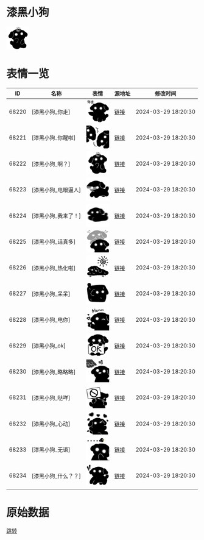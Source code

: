 # 漆黑小狗

<img src="./cover.png" height="60" alt="cover" />

# 表情一览

|ID|名称|表情|源地址|修改时间|
|----|----|----|----|----|
|68220|[漆黑小狗_你走]|<img src="./pic/068220_%5B漆黑小狗_你走%5D.png" height="60" alt="你走"/>|[链接](https://i0.hdslb.com/bfs/garb/15d7ad9ae3f22f64ca48f5caf8ea11b931b7ddab.png)|2024-03-29 18:20:30|
|68221|[漆黑小狗_你醒啦]|<img src="./pic/068221_%5B漆黑小狗_你醒啦%5D.png" height="60" alt="你醒啦"/>|[链接](https://i0.hdslb.com/bfs/garb/990c275d8602c2d32c6cb296df0f8cbc00614f70.png)|2024-03-29 18:20:30|
|68222|[漆黑小狗_啊？]|<img src="./pic/068222_%5B漆黑小狗_啊？%5D.png" height="60" alt="啊？"/>|[链接](https://i0.hdslb.com/bfs/garb/8269fc8c91ea3d02343d06ec53df33869700bd94.png)|2024-03-29 18:20:30|
|68223|[漆黑小狗_电眼逼人]|<img src="./pic/068223_%5B漆黑小狗_电眼逼人%5D.png" height="60" alt="电眼逼人"/>|[链接](https://i0.hdslb.com/bfs/garb/2f0806e133be7d5295f0f1e597476e2eba135880.png)|2024-03-29 18:20:30|
|68224|[漆黑小狗_我来了！]|<img src="./pic/068224_%5B漆黑小狗_我来了！%5D.png" height="60" alt="我来了！"/>|[链接](https://i0.hdslb.com/bfs/garb/4830aab6a037ddb0cf2655a7f62cbec43ec149e1.png)|2024-03-29 18:20:30|
|68225|[漆黑小狗_话真多]|<img src="./pic/068225_%5B漆黑小狗_话真多%5D.png" height="60" alt="话真多"/>|[链接](https://i0.hdslb.com/bfs/garb/fe84c23fd5da0e7cef29f2b531d94fa7e3908f63.png)|2024-03-29 18:20:30|
|68226|[漆黑小狗_热化啦]|<img src="./pic/068226_%5B漆黑小狗_热化啦%5D.png" height="60" alt="热化啦"/>|[链接](https://i0.hdslb.com/bfs/garb/69abab9bc2a9870aa65857ca9ad2753a5447efd1.png)|2024-03-29 18:20:30|
|68227|[漆黑小狗_呆呆]|<img src="./pic/068227_%5B漆黑小狗_呆呆%5D.png" height="60" alt="呆呆"/>|[链接](https://i0.hdslb.com/bfs/garb/eaf5a2dc60db6da9a7150a1e973eca367d9e236e.png)|2024-03-29 18:20:30|
|68228|[漆黑小狗_电你]|<img src="./pic/068228_%5B漆黑小狗_电你%5D.png" height="60" alt="电你"/>|[链接](https://i0.hdslb.com/bfs/garb/aa7ec3c5381c26bb0ed1557ce84d5b18263ec299.png)|2024-03-29 18:20:30|
|68229|[漆黑小狗_ok]|<img src="./pic/068229_%5B漆黑小狗_ok%5D.png" height="60" alt="ok"/>|[链接](https://i0.hdslb.com/bfs/garb/26fb09bd4a6c9fddd65c80169c5900949846549b.png)|2024-03-29 18:20:30|
|68230|[漆黑小狗_略略略]|<img src="./pic/068230_%5B漆黑小狗_略略略%5D.png" height="60" alt="略略略"/>|[链接](https://i0.hdslb.com/bfs/garb/3ad7edfe9ec1aeefc55205916576f2243e4a05ac.png)|2024-03-29 18:20:30|
|68231|[漆黑小狗_哒咩]|<img src="./pic/068231_%5B漆黑小狗_哒咩%5D.png" height="60" alt="哒咩"/>|[链接](https://i0.hdslb.com/bfs/garb/af1628b91fa50ef916832c317e32bebbdbed9b47.png)|2024-03-29 18:20:30|
|68232|[漆黑小狗_心动]|<img src="./pic/068232_%5B漆黑小狗_心动%5D.png" height="60" alt="心动"/>|[链接](https://i0.hdslb.com/bfs/garb/33265984b13f1a0deb2ccb826a00ef1262ad94e0.png)|2024-03-29 18:20:30|
|68233|[漆黑小狗_无语]|<img src="./pic/068233_%5B漆黑小狗_无语%5D.png" height="60" alt="无语"/>|[链接](https://i0.hdslb.com/bfs/garb/5d4ec5322b63a78ec7e4f1b41e5f72f48f276d20.png)|2024-03-29 18:20:30|
|68234|[漆黑小狗_什么？？]|<img src="./pic/068234_%5B漆黑小狗_什么？？%5D.png" height="60" alt="什么？？"/>|[链接](https://i0.hdslb.com/bfs/garb/b78c125a10158fb94039195e9d404059553f6e50.png)|2024-03-29 18:20:30|

# 原始数据

[跳转](./raw.json)

